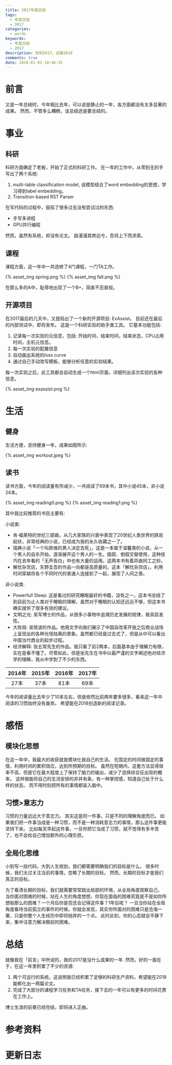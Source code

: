 ```yaml
---
title: 2017年度总结
tags:
  - 年度总结
  - 2017
categories:
  - words
keywords:
  - 年度总结
  - 2017
description: 告别2017，迎接2018
comments: true
date: 2018-01-01 18:46:35
---
```





# 前言

又是一年总结时，今年相比去年，可以说是静止的一年，各方面都没有太多显著的成果。
然而，不管多么糟糕，该总结还是要总结的。

# 事业

## 科研

科研方面确定了老板，开始了正式的科研工作。
在一年的工作中，从零到无的手写出了两个系统:

1. multi-lable classification model, 该模型结合了word embedding的思想，学习得到label embedding。
2. Transition-based RST Parser

在写代码的过程中，鼓捣了很多过去没有尝试过的东西:

- 手写多进程
- GPU并行编程

然而，虽然有系统，却没有论文。
路漫漫其修远兮，吾将上下而求索。

## 课程

课程方面，这一年中一共选修了4门课程，一门TA工作。

{% asset_img spring.png  %}
{% asset_img fall.png  %}

在那么多的A中，耻辱地出现了一个B+，简直不忍直视。

## 开源项目

在2017最后的几天中，又鼓捣出了一个新的开源项目: ExAssist。
目前还在最后的内部测试中，即将发布。
这是一个科研实验的助手类工具。
它基本功能包括:

1. 记录每一次实验的元信息，包括: 开始时间，结束时间，结束状态，CPU占用时间，主机元信息。
2. 每一次实验的配置信息
3. 自动画出系统的loss curve
4. 通过自己手动改写模板，能够分析任意的实验结果。


每一次实验之后，此工具都会自动生成一个html页面，详细列出该次实验的各种信息。

{% asset_img exassist.png %}


# 生活

## 健身

生活方便，坚持健身一年，成果如图所示:



{% asset_img workout.jpeg %}

## 读书

读书方面，今年的阅读量有所减少，一共阅读了69本书，其中小说45本，非小说24本。

{% asset_img reading0.png %}
{% asset_img reading1.png %}

其中我比较推荐的书目主要有:

小说类:

- 肯·福莱特的世纪三部曲，从几大家族的兴衰中表现了20世纪人类世界的跌宕起伏，非常经典的小说，已经成为我的永久收藏之一了。
- 瑞典小说「一个叫欧维的男人决定去死」，这是一本属于温馨类的小说，从一个男人的自杀开始，逐渐展开这个男人的一生。插叙、倒叙交替使用，这种技巧在去年看的「无声告白」中也有大量的运用。这两本书有着异曲同工之妙。
- 解忧杂货店，东野圭吾的作品一向都是高质量的。这本「解忧杂货店」，利用时间穿越将各个不同时代的普通人连接到了一起，展现了人间之善。

非小说类:

- Powerfull Sleep: 这是看过的研究睡眠最好的书籍，没有之一。这本书总结了到目前为止人类对于睡眠的理解，虽然对于睡眠的认知还远远不够，但这本书确实提供了很多有效的建议。
- 文明之光: 吴军博士的作品，从很多小事物中追溯历史发展的规律，极具启发性。
- 大败局: 吴晓波的作品。他用文字向我们展示了中国自改革开放之后商业战场上呈现出的各种光怪陆离的景象。虽然都已经是过去式了，但是从中可以看出中国当代商业的起步过程。
- 经济解释: 张五常先生的作品。我只看了前2两本，后面基本由于理解力有限，实在是看不懂了。尽管如此，但是张先生在书中以最严谨的文字阐述他对经济学的理解，我从中学到了不少的东西。



| 2014年 | 2015年 | 2016年 | 2017年 |
| :---: | :---: |:---:|:--:|
| 27本 | 37本 | 81本 | 69本 |


今年的阅读量比去年少了10本左右，但是依然比前两年要多很多，看来这一年中阅读的习惯始终没有废弃。
希望能在2018创造新的阅读记录。


# 感悟

## 模块化思想

在这一年中，我最大的收获就是模块化我自己的生活。
在固定的时间做固定的事情，利用时间的累积效应，达到所预期的目标。
虽然在短期内，这套方法显得效率不高，但是它在最大程度上了保持了脑力的输出，减少了选择综合征出现的概率。
这样做能将自己的生活安排的井井有条，有一种掌控感，知道自己处于什么样的状态。
而不用时刻把所有的事情都装入脑中。


## 习惯>意志力

习惯的力量远远大于意志力。
其实这是同一件事，只是不同的理解角度而已。
如果我们把一件事当成是一种习惯，而不是一种消耗意志力的事情，那么这件事更能坚持下来。
比如每天早起这件事，一旦你把它当成了习惯，就不觉得有多辛苦了，也不会给自己增加额外的心理负担。

## 全局化思维

小到写一段代码，大到人生规划，我们都需要明确我们的目标是什么。
很多时候，我们太过关注当前的事情，忽略了长期的目标。
然而，长期的目标才是我们真正的目标。

为了看清长期的目标，我们就需要常常跳出局部的环境，从全局角度观察自己。
当你面对困难的时候，站在人生的角度想想，你现在面临的困难究竟是不是如你所想般那么的困难？一个月后你是否还会记得这件事？1年后呢？
一旦当你站在全局角度看待当前孤立的事件的时候，你就会发现，其实你所面对的困难只是沧海一粟，只是你整个人生经历中即将抛弃的一个点。
此时此刻，你的心态就会平静下来，集中注意力解决眼前的困难。

# 总结

就像我在「前言」中所说的，我的2017是没什么成果的一年.
然而，好的一面在于，在这一年里积累了不少的资源:

1. 两个可运行的系统，这说明我已经积累了足够的科研生产资料，希望能在2018能孵化出一两篇论文。
2. 完成了大部分的课程学习任务和TA任务，接下去的一年可以有更多的时间花费在工作上。

博士生涯的前奏已经完结，即将进入正曲。


# 参考资料

# 更新日志
